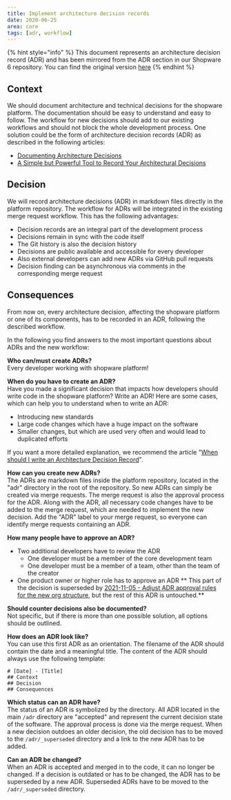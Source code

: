 ```yaml
---
title: Implement architecture decision records
date: 2020-06-25
area: core
tags: [adr, workflow]
--- 
```


{% hint style="info" %}
This document represents an architecture decision record (ADR) and has been mirrored from the ADR section in our Shopware 6 repository.
You can find the original version [here](https://github.com/shopware/platform/blob/trunk/adr/2020-06-25-implement-architecture-decision-records.md)
{% endhint %}

## Context
We should document architecture and technical decisions for the shopware platform. The documentation should be easy to understand and easy to follow. The workflow for new decisions should add to our existing workflows and should not block the whole development process. One solution could be the form of architecture decision records (ADR) as described in the following articles:

*  [Documenting Architecture Decisions](http://thinkrelevance.com/blog/2011/11/15/documenting-architecture-decisions)
*  [A Simple but Powerful Tool to Record Your Architectural Decisions](https://medium.com/better-programming/here-is-a-simple-yet-powerful-tool-to-record-your-architectural-decisions-5fb31367a7da)

## Decision
We will record architecture decisions (ADR) in markdown files directly in the platform repository. The workflow for ADRs will be integrated in the existing merge request workflow. This has the following advantages:

*  Decision records are an integral part of the development process
*  Decisions remain in sync with the code itself
*  The Git history is also the decision history
*  Decisions are public available and accessible for every developer
*  Also external developers can add new ADRs via GitHub pull requests
*  Decision finding can be asynchronous via comments in the corresponding merge request

## Consequences
From now on, every architecture decision, affecting the shopware platform or one of its components, has to be recorded in an ADR, following the described workflow.

In the following you find answers to the most important questions about ADRs and the new workflow:

**Who can/must create ADRs?**   
Every developer working with shopware platform!

**When do you have to create an ADR?**  
Have you made a significant decision that impacts how developers should write code in the shopware platform? Write an ADR! Here are some cases, which can help you to understand when to write an ADR:

*  Introducing new standards
*  Large code changes which have a huge impact on the software
*  Smaller changes, but which are used very often and would lead to duplicated efforts 

If you want a more detailed explanation, we recommend the article "[When should I write an Architecture Decision Record](https://engineering.atspotify.com/2020/04/14/when-should-i-write-an-architecture-decision-record/)".

**How can you create new ADRs?**  
The ADRs are markdown files inside the platform repository, located in the "adr" directory in the root of the repository. So new ADRs can simply be created via merge requests. The merge request is also the approval process for the ADR. Along with the ADR, all necessary code changes have to be added to the merge request, which are needed to implement the new decision. Add the "ADR" label to your merge request, so everyone can identify merge requests containing an ADR.  

**How many people have to approve an ADR?**  
* Two additional developers have to review the ADR
   *  One developer must be a member of the core development team
   *  One developer must be a member of a team, other than the team of the creator
* One product owner or higher role has to approve an ADR
** This part of the decision is superseded by [2021-11-05 - Adjust ADR approval rules for the new org structure](2021-11-05-adjust-ADR-approval-rules.md), but the rest of this ADR is untouched.**

**Should counter decisions also be documented?**   
Not specific, but if there is more than one possible solution, all options should be outlined.

**How does an ADR look like?**  
You can use this first ADR as an orientation. The filename of the ADR should contain the date and a meaningful title. The content of the ADR should always use the following template:

```
# [Date] - [Title]
## Context
## Decision
## Consequences
```

**Which status can an ADR have?**  
The status of an ADR is symbolized by the directory. All ADR located in the main `/adr` directory are "accepted" and represent the current decision state of the software. The approval process is done via the merge request. When a new decision outdoes an older decision, the old decision has to be moved to the `/adr/_superseded` directory and a link to the new ADR has to be added.

**Can an ADR be changed?**  
When an ADR is accepted and merged in to the code, it can no longer be changed. If a decision is outdated or has to be changed, the ADR has to be superseded by a new ADR. Superseded ADRs have to be moved to the `/adr/_superseded` directory.

